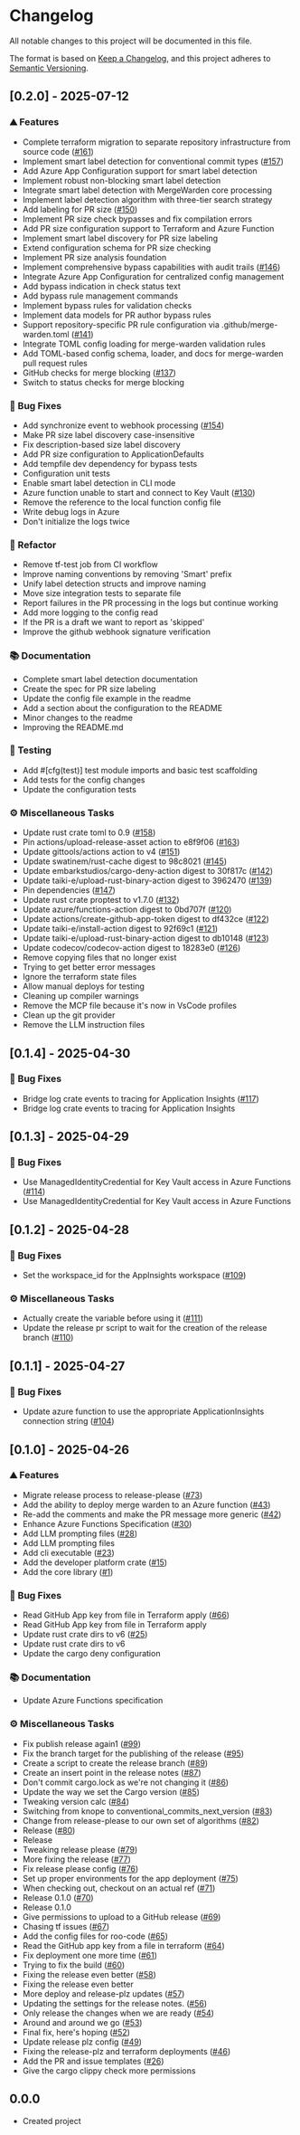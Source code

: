 # Changelog

All notable changes to this project will be documented in this file.

The format is based on [Keep a Changelog](https://keepachangelog.com/en/1.0.0/),
and this project adheres to [Semantic Versioning](https://semver.org/spec/v2.0.0.html).

## [0.2.0] - 2025-07-12

### <!-- 0 -->⛰️  Features

- Complete terraform migration to separate repository infrastructure from source code ([#161](https://github.com/pvandervelde/merge_warden/issues/161))
- Implement smart label detection for conventional commit types ([#157](https://github.com/pvandervelde/merge_warden/issues/157))
- Add Azure App Configuration support for smart label detection
- Implement robust non-blocking smart label detection
- Integrate smart label detection with MergeWarden core processing
- Implement label detection algorithm with three-tier search strategy
- Add labeling for PR size ([#150](https://github.com/pvandervelde/merge_warden/issues/150))
- Implement PR size check bypasses and fix compilation errors
- Add PR size configuration support to Terraform and Azure Function
- Implement smart label discovery for PR size labeling
- Extend configuration schema for PR size checking
- Implement PR size analysis foundation
- Implement comprehensive bypass capabilities with audit trails ([#146](https://github.com/pvandervelde/merge_warden/issues/146))
- Integrate Azure App Configuration for centralized config management
- Add bypass indication in check status text
- Add bypass rule management commands
- Implement bypass rules for validation checks
- Implement data models for PR author bypass rules
- Support repository-specific PR rule configuration via .github/merge-warden.toml ([#141](https://github.com/pvandervelde/merge_warden/issues/141))
- Integrate TOML config loading for merge-warden validation rules
- Add TOML-based config schema, loader, and docs for merge-warden pull request rules
- GitHub checks for merge blocking ([#137](https://github.com/pvandervelde/merge_warden/issues/137))
- Switch to status checks for merge blocking

### <!-- 1 -->🐛 Bug Fixes

- Add synchronize event to webhook processing ([#154](https://github.com/pvandervelde/merge_warden/issues/154))
- Make PR size label discovery case-insensitive
- Fix description-based size label discovery
- Add PR size configuration to ApplicationDefaults
- Add tempfile dev dependency for bypass tests
- Configuration unit tests
- Enable smart label detection in CLI mode
- Azure function unable to start and connect to Key Vault ([#130](https://github.com/pvandervelde/merge_warden/issues/130))
- Remove the reference to the local function config file
- Write debug logs in Azure
- Don't initialize the logs twice

### <!-- 2 -->🚜 Refactor

- Remove tf-test job from CI workflow
- Improve naming conventions by removing 'Smart' prefix
- Unify label detection structs and improve naming
- Move size integration tests to separate file
- Report failures in the PR processing in the logs but continue working
- Add more logging to the config read
- If the PR is a draft we want to report as 'skipped'
- Improve the github webhook signature verification

### <!-- 3 -->📚 Documentation

- Complete smart label detection documentation
- Create the spec for PR size labeling
- Update the config file example in the readme
- Add a section about the configuration to the README
- Minor changes to the readme
- Improving the README.md

### <!-- 6 -->🧪 Testing

- Add #[cfg(test)] test module imports and basic test scaffolding
- Add tests for the config changes
- Update the configuration tests

### <!-- 7 -->⚙️ Miscellaneous Tasks

- Update rust crate toml to 0.9 ([#158](https://github.com/pvandervelde/merge_warden/issues/158))
- Pin actions/upload-release-asset action to e8f9f06 ([#163](https://github.com/pvandervelde/merge_warden/issues/163))
- Update gittools/actions action to v4 ([#151](https://github.com/pvandervelde/merge_warden/issues/151))
- Update swatinem/rust-cache digest to 98c8021 ([#145](https://github.com/pvandervelde/merge_warden/issues/145))
- Update embarkstudios/cargo-deny-action digest to 30f817c ([#142](https://github.com/pvandervelde/merge_warden/issues/142))
- Update taiki-e/upload-rust-binary-action digest to 3962470 ([#139](https://github.com/pvandervelde/merge_warden/issues/139))
- Pin dependencies ([#147](https://github.com/pvandervelde/merge_warden/issues/147))
- Update rust crate proptest to v1.7.0 ([#132](https://github.com/pvandervelde/merge_warden/issues/132))
- Update azure/functions-action digest to 0bd707f ([#120](https://github.com/pvandervelde/merge_warden/issues/120))
- Update actions/create-github-app-token digest to df432ce ([#122](https://github.com/pvandervelde/merge_warden/issues/122))
- Update taiki-e/install-action digest to 92f69c1 ([#121](https://github.com/pvandervelde/merge_warden/issues/121))
- Update taiki-e/upload-rust-binary-action digest to db10148 ([#123](https://github.com/pvandervelde/merge_warden/issues/123))
- Update codecov/codecov-action digest to 18283e0 ([#126](https://github.com/pvandervelde/merge_warden/issues/126))
- Remove copying files that no longer exist
- Trying to get better error messages
- Ignore the terraform state files
- Allow manual deploys for testing
- Cleaning up compiler warnings
- Remove the MCP file because it's now in VsCode profiles
- Clean up the git provider
- Remove the LLM instruction files

## [0.1.4] - 2025-04-30

### <!-- 1 -->🐛 Bug Fixes

- Bridge log crate events to tracing for Application Insights ([#117](https://github.com/pvandervelde/merge_warden/issues/117))
- Bridge log crate events to tracing for Application Insights

## [0.1.3] - 2025-04-29

### <!-- 1 -->🐛 Bug Fixes

- Use ManagedIdentityCredential for Key Vault access in Azure Functions ([#114](https://github.com/pvandervelde/merge_warden/issues/114))
- Use ManagedIdentityCredential for Key Vault access in Azure Functions

## [0.1.2] - 2025-04-28

### <!-- 1 -->🐛 Bug Fixes

- Set the workspace_id for the AppInsights workspace ([#109](https://github.com/pvandervelde/merge_warden/issues/109))

### <!-- 7 -->⚙️ Miscellaneous Tasks

- Actually create the variable before using it ([#111](https://github.com/pvandervelde/merge_warden/issues/111))
- Update the release pr script to wait for the creation of the release branch ([#110](https://github.com/pvandervelde/merge_warden/issues/110))

## [0.1.1] - 2025-04-27

### <!-- 1 -->🐛 Bug Fixes

- Update azure function to use the appropriate ApplicationInsights connection string ([#104](https://github.com/pvandervelde/merge_warden/issues/104))

## [0.1.0] - 2025-04-26

### <!-- 0 -->⛰️  Features

- Migrate release process to release-please ([#73](https://github.com/pvandervelde/merge_warden/issues/73))
- Add the ability to deploy merge warden to an Azure function ([#43](https://github.com/pvandervelde/merge_warden/issues/43))
- Re-add the comments and make the PR message more generic ([#42](https://github.com/pvandervelde/merge_warden/issues/42))
- Enhance Azure Functions Specification ([#30](https://github.com/pvandervelde/merge_warden/issues/30))
- Add LLM prompting files ([#28](https://github.com/pvandervelde/merge_warden/issues/28))
- Add LLM prompting files
- Add cli executable ([#23](https://github.com/pvandervelde/merge_warden/issues/23))
- Add the developer platform crate ([#15](https://github.com/pvandervelde/merge_warden/issues/15))
- Add the core library ([#1](https://github.com/pvandervelde/merge_warden/issues/1))

### <!-- 1 -->🐛 Bug Fixes

- Read GitHub App key from file in Terraform apply ([#66](https://github.com/pvandervelde/merge_warden/issues/66))
- Read GitHub App key from file in Terraform apply
- Update rust crate dirs to v6 ([#25](https://github.com/pvandervelde/merge_warden/issues/25))
- Update rust crate dirs to v6
- Update the cargo deny configuration

### <!-- 3 -->📚 Documentation

- Update Azure Functions specification

### <!-- 7 -->⚙️ Miscellaneous Tasks

- Fix publish release again1 ([#99](https://github.com/pvandervelde/merge_warden/issues/99))
- Fix the branch target for the publishing of the release ([#95](https://github.com/pvandervelde/merge_warden/issues/95))
- Create a script to create the release branch ([#89](https://github.com/pvandervelde/merge_warden/issues/89))
- Create an insert point in the release notes ([#87](https://github.com/pvandervelde/merge_warden/issues/87))
- Don't commit cargo.lock as we're not changing it ([#86](https://github.com/pvandervelde/merge_warden/issues/86))
- Update the way we set the Cargo version ([#85](https://github.com/pvandervelde/merge_warden/issues/85))
- Tweaking version calc ([#84](https://github.com/pvandervelde/merge_warden/issues/84))
- Switching from knope to conventional_commits_next_version ([#83](https://github.com/pvandervelde/merge_warden/issues/83))
- Change from release-please to our own set of algorithms ([#82](https://github.com/pvandervelde/merge_warden/issues/82))
- Release ([#80](https://github.com/pvandervelde/merge_warden/issues/80))
- Release
- Tweaking release please ([#79](https://github.com/pvandervelde/merge_warden/issues/79))
- More fixing the release ([#77](https://github.com/pvandervelde/merge_warden/issues/77))
- Fix release please config ([#76](https://github.com/pvandervelde/merge_warden/issues/76))
- Set up proper environments for the app deployment ([#75](https://github.com/pvandervelde/merge_warden/issues/75))
- When checking out, checkout on an actual ref ([#71](https://github.com/pvandervelde/merge_warden/issues/71))
- Release 0.1.0 ([#70](https://github.com/pvandervelde/merge_warden/issues/70))
- Release 0.1.0
- Give permissions to upload to a GitHub release ([#69](https://github.com/pvandervelde/merge_warden/issues/69))
- Chasing tf issues ([#67](https://github.com/pvandervelde/merge_warden/issues/67))
- Add the config files for roo-code ([#65](https://github.com/pvandervelde/merge_warden/issues/65))
- Read the GitHub app key from a file in terraform ([#64](https://github.com/pvandervelde/merge_warden/issues/64))
- Fix deployment one more time ([#61](https://github.com/pvandervelde/merge_warden/issues/61))
- Trying to fix the build ([#60](https://github.com/pvandervelde/merge_warden/issues/60))
- Fixing the release even better ([#58](https://github.com/pvandervelde/merge_warden/issues/58))
- Fixing the release even better
- More deploy and release-plz updates ([#57](https://github.com/pvandervelde/merge_warden/issues/57))
- Updating the settings for the release notes. ([#56](https://github.com/pvandervelde/merge_warden/issues/56))
- Only release the changes when we are ready ([#54](https://github.com/pvandervelde/merge_warden/issues/54))
- Around and around we go ([#53](https://github.com/pvandervelde/merge_warden/issues/53))
- Final fix, here's hoping ([#52](https://github.com/pvandervelde/merge_warden/issues/52))
- Update release plz config ([#49](https://github.com/pvandervelde/merge_warden/issues/49))
- Fixing the release-plz and terraform deployments ([#46](https://github.com/pvandervelde/merge_warden/issues/46))
- Add the PR and issue templates ([#26](https://github.com/pvandervelde/merge_warden/issues/26))
- Give the cargo clippy check more permissions

## 0.0.0

- Created project
